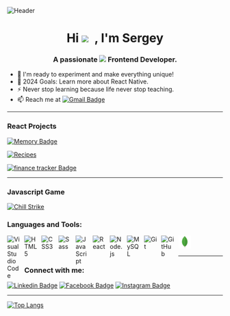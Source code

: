 ![Header](https://github.com/whiteblackswan/whiteblackswan/blob/main/assets/image-asset.gif)

<h1 align="center">Hi <img src="https://user-images.githubusercontent.com/1303154/88677602-1635ba80-d120-11ea-84d8-d263ba5fc3c0.gif" style="max-width: 100%; display: inline-block; width: 30px;" />, I'm Sergey</h1>
<h3 align="center">A passionate <img src="https://media.giphy.com/media/WUlplcMpOCEmTGBtBW/giphy.gif" width="30"> Frontend Developer.</h3>


- 🌱 I'm ready to experiment and make everything unique!     
- 🥅 2024 Goals: Learn more about React Native.
- ⚡ Never stop learning because life never stop teaching.
-  :mailbox: Reach me at [![Gmail Badge](https://img.shields.io/badge/-Gmail-red?style=flat&logo=Gmail&logoColor=white)](mailto:swansergey7@gmail.com)

---

### React Projects
[![Memory Badge](https://img.shields.io/badge/-Memory_Game-violet?style=flat&logo=Memory&logoColor=white)](https://whimsical-sunburst-427cd4.netlify.app/)

[![Recipes](https://img.shields.io/badge/-Recipe_Directory-buff?style=flat&logo=Recipe&logoColor=white)](https://poetic-concha-869c24.netlify.app/)

[![finance tracker Badge](https://img.shields.io/badge/-Finance_Tracker-aqua?style=flat&logo=Memory&logoColor=white)](https://finace-tracker-9338e.web.app/)

---
### Javascript Game
[![Chill Strike](https://img.shields.io/badge/-Chill_Strike-aqua?style=flat&logo=Strike&logoColor=grey)](https://venerable-lolly-baa931.netlify.app/)


### Languages and Tools:
<img align="left" alt="Visual Studio Code" width="30px" src="https://cdn.jsdelivr.net/gh/devicons/devicon/icons/vscode/vscode-original.svg" style="padding-right:10px;" />
<img align="left" alt="HTML5" width="30px" src="https://cdn.jsdelivr.net/gh/devicons/devicon/icons/html5/html5-original.svg" style="padding-right:10px;" />
<img align="left" alt="CSS3" width="30px" src="https://cdn.jsdelivr.net/gh/devicons/devicon/icons/css3/css3-original.svg" style="padding-right:10px;" />
<img align="left" alt="Sass" width="30px" src="https://cdn.jsdelivr.net/gh/devicons/devicon/icons/sass/sass-original.svg" style="padding-right:10px;" />
<img align="left" alt="JavaScript" width="30px" src="https://cdn.jsdelivr.net/gh/devicons/devicon/icons/javascript/javascript-original.svg" style="padding-right:10px;" />
<img align="left" alt="React" width="30px" src="https://cdn.jsdelivr.net/gh/devicons/devicon/icons/react/react-original.svg" style="padding-right:10px;" />
<img align="left" alt="Node.js" width="30px" src="https://cdn.jsdelivr.net/gh/devicons/devicon/icons/nodejs/nodejs-original.svg" style="padding-right:10px;" />
<img align="left" alt="MySQL" width="30px" src="https://cdn.jsdelivr.net/gh/devicons/devicon/icons/mysql/mysql-original.svg" style="padding-right:10px;" />
<img align="left" alt="Git" width="30px" src="https://cdn.jsdelivr.net/gh/devicons/devicon/icons/git/git-original.svg" style="padding-right:10px;" />
<img align="left" alt="GitHub" width="30px" src="https://user-images.githubusercontent.com/3369400/139447912-e0f43f33-6d9f-45f8-be46-2df5bbc91289.png" style="padding-right:10px;" />
<img src="https://github.com/devicons/devicon/blob/master/icons/mongodb/mongodb-original.svg" title="mongodb" alt="mongodb" width="30"/>

---


### <h3 align="left">Connect with me:</h3>
[![Linkedin Badge](https://img.shields.io/badge/-linkedin-blue?style=flat&logo=Linkedin&logoColor=white)](https://linkedin.com/in/sergey-lebed)
[![Facebook Badge](https://img.shields.io/badge/-facebook-blue?style=flat&logo=facebook&logoColor=white)](https://www.facebook.com/serlebed)
[![Instagram Badge](https://img.shields.io/badge/-instagram-red?style=flat&logo=instagram&logoColor=white)](https://instagram.com/_gray_swan_?igshid=YmMyMTA2M2Y=)

  
---


[![Top Langs](https://github-readme-stats.vercel.app/api/top-langs/?username=anuraghazra&layout=compact)](https://github.com/whiteblackswan-readme-stats)





